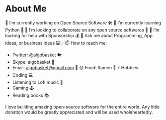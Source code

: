 # About Me

🔭 I’m currently working on Open Source Software 🛠️
🌱 I’m currently learning Python 🐍
👯 I’m looking to collaborate on any open source softwares 🤝
🤔 I’m looking for help with Sponsorship 💰
💬 Ask me about Programming, App ideas, or business ideas 💻💡
📫 How to reach me: 
- Twitter: @algobasket 🐦
- Skype: algobasket 💬
- Email: algobasket@gmail.com 📩
😄 Food: Ramen 🍜
⚡ Hobbies:
- Coding 💻
- Listening to Lofi music 🎵
- Gaming 🕹️
- Reading books 📚


I love building amazing open-source software for the entire world. Any little donation 
would be greatly appreciated and will be used wholeheartedly.
